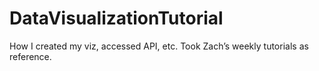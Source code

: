 # DataVisualizationTutorial
How I created my viz, accessed API, etc. Took Zach’s weekly tutorials as reference.
